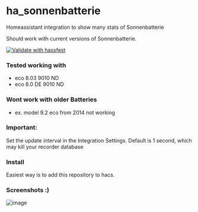 # ha_sonnenbatterie
Homeassistant integration to show many stats of Sonnenbatterie

Should work with current versions of Sonnenbatterie.

[![Validate with hassfest](https://github.com/weltmeyer/ha_sonnenbatterie/actions/workflows/hassfest.yaml/badge.svg)](https://github.com/weltmeyer/ha_sonnenbatterie/actions/workflows/hassfest.yaml)

### Tested working with ###
* eco 8.03 9010 ND
* eco 8.0 DE 9010 ND

### Wont work with older Batteries ###
* ex. model 9.2 eco from 2014 not working

### Important: ###
Set the update interval in the Integration Settings. Default is 1 second, which may kill your recorder database

### Install ###
Easiest way is to add this repository to hacs.


### Screenshots :) ###
![image](https://user-images.githubusercontent.com/1668465/78452159-ed2d7d80-7689-11ea-9e30-3a66ecc2372a.png)
